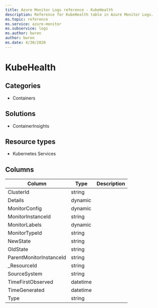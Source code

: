 ```yaml
---
title: Azure Monitor Logs reference - KubeHealth
description: Reference for KubeHealth table in Azure Monitor Logs.
ms.topic: reference
ms.service: azure-monitor
ms.subservice: logs
ms.author: bwren
author: bwren
ms.date: 4/30/2020
---
```


# KubeHealth

 

## Categories

- Containers
## Solutions

- ContainerInsights
## Resource types

- Kubernetes Services




## Columns

|Column|Type|Description|
|---|---|---|
|ClusterId|string||
|Details|dynamic||
|MonitorConfig|dynamic||
|MonitorInstanceId|string||
|MonitorLabels|dynamic||
|MonitorTypeId|string||
|NewState|string||
|OldState|string||
|ParentMonitorInstanceId|string||
|_ResourceId|string||
|SourceSystem|string||
|TimeFirstObserved|datetime||
|TimeGenerated|datetime||
|Type|string||
